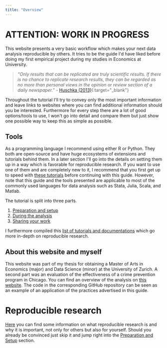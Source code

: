 ```yaml
---
title: "Overview"
---
```

# ATTENTION: WORK IN PROGRESS



This website presents a very basic workflow which makes your next data analysis reproducible by others. It tries to be the guide I'd have liked before doing my first empirical project during my studies in Economics at University.

>*“Only results that can be replicated are truly scientific results. If there is no chance to replicate
research results, they can be regarded as no more than personal views in the opinion or review
section of a daily newspaper.”* - [Huschka (2013)](https://www.ratswd.de/dl/RatSWD_WP_216.pdf){:target="_blank"}

Throughout the tutorial I'll try to convey only the most important information and leave links to websites where you can find additional information should you be interested. Furthermore for every step there are a lot of good options/tools to use, I won't go into detail and compare them but just show one possible way to keep this as simple as possible.

## Tools
As a programming language I recommend using either R or Python. They both are open-source and have huge ecosystems of extensions and tutorials behind them. In a later section I'll go into the details on setting them up in a way which is favorable for reproducible research. If you want to use one of them and are completely new to it, I recommend that you first get up to speed with [these tutorials](../help_snippets/starter_python_r.md) before continuing with this guide. However, note that this guide and the tools presented are applicable to most of the commonly used languages for data analysis such as Stata, Julia, Scala, and Matlab.

The tutorial is split into three parts.

1. [Preparation and setup](./1_Preparation/)
2. [During the analysis](./2_During_the_analysis/)
3. [Sharing your work](./3_Sharing_your_work/)

I furthermore compiled this [list of tutorials and documentations](./Where_to_go_next.md) which go more in-depth on reproducible research.

## About this website and myself
This website was part of my thesis for obtaining a Master of Arts in Economics (major) and Data Science (minor) at the University of Zurich. A second part was an evaluation of the effectiveness of a crime prevention program in Chicago. You can find an overview of the analysis on [this website](https://binste.github.io/chicago_safepassage_evaluation/). The code in the corresponding GitHub repository can be seen as an example of an application of the practices advertised in this guide.

# Reproducible research
[Here](./Reproducible_research.md) you can find some information on what reproducible research is and why it is important, not only for others but also for yourself. Should you already be convinced just skip it and jump right into the [Preparation and Setup](./1_Preparation/) section.